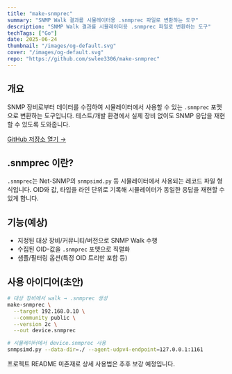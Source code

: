 ```yaml
---
title: "make-snmprec"
summary: "SNMP Walk 결과를 시뮬레이터용 .snmprec 파일로 변환하는 도구"
description: "SNMP Walk 결과를 시뮬레이터용 .snmprec 파일로 변환하는 도구"
techTags: ["Go"]
date: 2025-06-24
thumbnail: "/images/og-default.svg"
cover: "/images/og-default.svg"
repo: "https://github.com/swlee3306/make-snmprec"
---
```


## 개요

SNMP 장비로부터 데이터를 수집하여 시뮬레이터에서 사용할 수 있는 `.snmprec` 포맷으로 변환하는 도구입니다. 테스트/개발 환경에서 실제 장비 없이도 SNMP 응답을 재현할 수 있도록 도와줍니다.

<a class="btn" href="https://github.com/swlee3306/make-snmprec" target="_blank" rel="noopener">GitHub 저장소 열기 →</a>

## .snmprec 이란?

`.snmprec`는 Net-SNMP의 `snmpsimd.py` 등 시뮬레이터에서 사용되는 레코드 파일 형식입니다. OID와 값, 타입을 라인 단위로 기록해 시뮬레이터가 동일한 응답을 재현할 수 있게 합니다.

## 기능(예상)

- 지정된 대상 장비/커뮤니티/버전으로 SNMP Walk 수행
- 수집된 OID-값을 `.snmprec` 포맷으로 직렬화
- 샘플/필터링 옵션(특정 OID 트리만 포함 등)

## 사용 아이디어(초안)

```bash
# 대상 장비에서 walk → .snmprec 생성
make-snmprec \
  --target 192.168.0.10 \
  --community public \
  --version 2c \
  --out device.snmprec

# 시뮬레이터에서 device.snmprec 사용
snmpsimd.py --data-dir=./ --agent-udpv4-endpoint=127.0.0.1:1161
```

프로젝트 README 미존재로 상세 사용법은 추후 보강 예정입니다.
